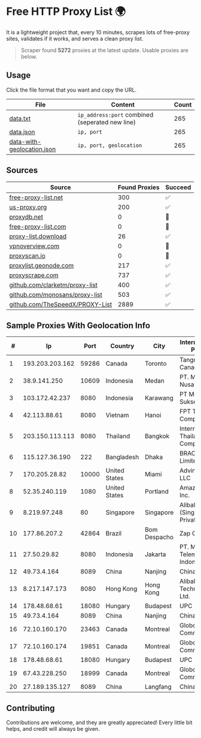 
# Free HTTP Proxy List 🌍

It is a lightweight project that, every 10 minutes, scrapes lots of free-proxy sites, validates if it works, and serves a clean proxy list.


> Scraper found **5272** proxies at the latest update. Usable proxies are below.

## Usage

Click the file format that you want and copy the URL.


|File|Content|Count|
|----|-------|-----|
|[data.txt](https://raw.githubusercontent.com/themiralay/Proxy-List-World/master/data.txt)|`ip_address:port` combined (seperated new line)|265|
|[data.json](https://raw.githubusercontent.com/themiralay/Proxy-List-World/master/data.json)|`ip, port`|265|
|[data-with-geolocation.json](https://raw.githubusercontent.com/themiralay/Proxy-List-World/master/data-with-geolocation.json)|`ip, port, geolocation`|265|

## Sources

|Source|Found Proxies|Succeed|
|------|-------------|-------|
|[free-proxy-list.net](https://free-proxy-list.net)|300|✅|
|[us-proxy.org](https://www.us-proxy.org)|200|✅|
|[proxydb.net](http://proxydb.net)|0|🚫|
|[free-proxy-list.com](https://free-proxy-list.com/?page=&port=&type%5B%5D=http&type%5B%5D=https&up_time=0&search=Search)|0|🚫|
|[proxy-list.download](https://www.proxy-list.download/HTTP)|26|✅|
|[vpnoverview.com](https://vpnoverview.com/privacy/anonymous-browsing/free-proxy-servers)|0|🚫|
|[proxyscan.io](https://www.proxyscan.io)|0|🚫|
|[proxylist.geonode.com](https://proxylist.geonode.com/api/proxy-list?limit=300&page=1&sort_by=lastChecked&sort_type=desc&protocols=http,https)|217|✅|
|[proxyscrape.com](https://api.proxyscrape.com/v2/?request=displayproxies&protocol=http&timeout=10000&country=all&ssl=all&anonymity=all)|737|✅|
|[github.com/clarketm/proxy-list](https://raw.githubusercontent.com/clarketm/proxy-list/master/proxy-list-raw.txt)|400|✅|
|[github.com/monosans/proxy-list](https://raw.githubusercontent.com/monosans/proxy-list/main/proxies/http.txt)|503|✅|
|[github.com/TheSpeedX/PROXY-List](https://raw.githubusercontent.com/TheSpeedX/PROXY-List/master/http.txt)|2889|✅|


## Sample Proxies With Geolocation Info

|#|Ip|Port|Country|City|Internet Service Provider|
|-|--|----|-------|----|-------------------------|
|1|193.203.203.162|59286|Canada|Toronto|Tangram Canada Inc.|
|2|38.9.141.250|10609|Indonesia|Medan|PT. Media Antar Nusa|
|3|103.172.42.237|8080|Indonesia|Karawang|PT Media Solusi Sukses|
|4|42.113.88.61|8080|Vietnam|Hanoi|FPT Telecom Company|
|5|203.150.113.113|8080|Thailand|Bangkok|Internet Thailand Company Ltd.|
|6|115.127.36.190|222|Bangladesh|Dhaka|BRACNet Limited|
|7|170.205.28.82|10000|United States|Miami|Advin Services LLC|
|8|52.35.240.119|1080|United States|Portland|Amazon.com, Inc.|
|9|8.219.97.248|80|Singapore|Singapore|Alibaba Cloud (Singapore) Private Limited|
|10|177.86.207.2|42864|Brazil|Bom Despacho|Zap Online Ltda|
|11|27.50.29.82|8080|Indonesia|Jakarta|PT. Mora Telematika Indonesia|
|12|49.73.4.164|8089|China|Nanjing|China Telecom|
|13|8.217.147.173|8080|Hong Kong|Hong Kong|Alibaba (US) Technology Co., Ltd.|
|14|178.48.68.61|18080|Hungary|Budapest|UPC|
|15|49.73.4.164|8089|China|Nanjing|China Telecom|
|16|72.10.160.170|23463|Canada|Montreal|GloboTech Communications|
|17|72.10.160.174|19851|Canada|Montreal|GloboTech Communications|
|18|178.48.68.61|18080|Hungary|Budapest|UPC|
|19|67.43.228.250|18999|Canada|Montreal|GloboTech Communications|
|20|27.189.135.127|8089|China|Langfang|Chinanet|



## Contributing

Contributions are welcome, and they are greatly appreciated! Every
little bit helps, and credit will always be given.

